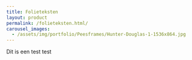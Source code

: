 ```yaml
---
title: Folieteksten
layout: product
permalink: /folieteksten.html/
carousel_images:
  - /assets/img/portfolio/Peesframes/Hunter-Douglas-1-1536x864.jpg
---
```

Dit is een test test